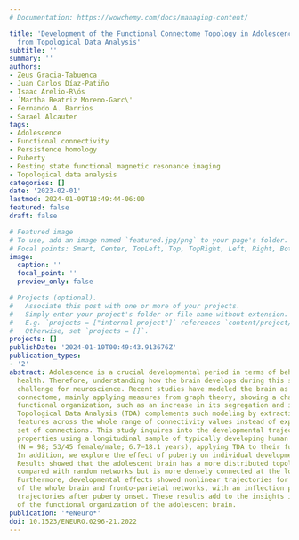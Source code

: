 ```yaml
---
# Documentation: https://wowchemy.com/docs/managing-content/

title: 'Development of the Functional Connectome Topology in Adolescence: Evidence
  from Topological Data Analysis'
subtitle: ''
summary: ''
authors:
- Zeus Gracia-Tabuenca
- Juan Carlos Díaz-Patiño
- Isaac Arelio-R\ós
- ́ Martha Beatriz Moreno-Garc\'
- Fernando A. Barrios
- Sarael Alcauter
tags:
- Adolescence
- Functional connectivity
- Persistence homology
- Puberty
- Resting state functional magnetic resonance imaging
- Topological data analysis
categories: []
date: '2023-02-01'
lastmod: 2024-01-09T18:49:44-06:00
featured: false
draft: false

# Featured image
# To use, add an image named `featured.jpg/png` to your page's folder.
# Focal points: Smart, Center, TopLeft, Top, TopRight, Left, Right, BottomLeft, Bottom, BottomRight.
image:
  caption: ''
  focal_point: ''
  preview_only: false

# Projects (optional).
#   Associate this post with one or more of your projects.
#   Simply enter your project's folder or file name without extension.
#   E.g. `projects = ["internal-project"]` references `content/project/deep-learning/index.md`.
#   Otherwise, set `projects = []`.
projects: []
publishDate: '2024-01-10T00:49:43.913676Z'
publication_types:
- '2'
abstract: Adolescence is a crucial developmental period in terms of behavior and mental
  health. Therefore, understanding how the brain develops during this stage is a fundamental
  challenge for neuroscience. Recent studies have modeled the brain as a network or
  connectome, mainly applying measures from graph theory, showing a change in its
  functional organization, such as an increase in its segregation and integration.
  Topological Data Analysis (TDA) complements such modeling by extracting high-dimensional
  features across the whole range of connectivity values instead of exploring a fixed
  set of connections. This study inquires into the developmental trajectories of such
  properties using a longitudinal sample of typically developing human participants
  (N = 98; 53/45 female/male; 6.7–18.1 years), applying TDA to their functional connectomes.
  In addition, we explore the effect of puberty on individual developmental trajectories.
  Results showed that the adolescent brain has a more distributed topology structure
  compared with random networks but is more densely connected at the local level.
  Furthermore, developmental effects showed nonlinear trajectories for the topology
  of the whole brain and fronto-parietal networks, with an inflection point and increasing
  trajectories after puberty onset. These results add to the insights into the development
  of the functional organization of the adolescent brain.
publication: '*eNeuro*'
doi: 10.1523/ENEURO.0296-21.2022
---
```

